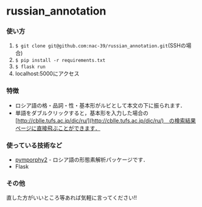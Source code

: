 # russian_annotation

### 使い方
1. ```$ git clone git@github.com:nac-39/russian_annotation.git```(SSHの場合)
1. ```$ pip install -r requirements.txt```
2. ```$ flask run```
3. localhost:5000にアクセス

### 特徴
- ロシア語の格・品詞・性・基本形がルビとして本文の下に振られます．
- 単語をダブルクリックすると，基本形を入力した場合の　[http://cblle.tufs.ac.jp/dic/ru/](http://cblle.tufs.ac.jp/dic/ru/)　の検索結果ページに直接飛ぶことができます．

### 使っている技術など
- [pymporphy2](https://pymorphy2.readthedocs.io/en/stable/index.html) - ロシア語の形態素解析パッケージです．
- Flask
  
### その他
直した方がいいところ等あれば気軽に言ってください!!
